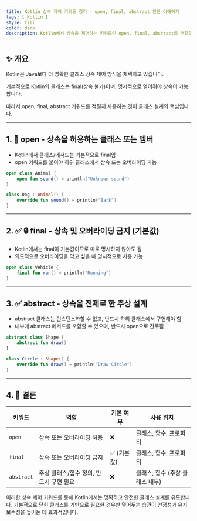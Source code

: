 ```yaml
---
title: Kotlin 상속 제어 키워드 정리 - open, final, abstract 완전 이해하기
tags: [ Kotlin ]
style: fill
color: dark
description: Kotlin에서 상속을 제어하는 키워드인 open, final, abstract의 역할과 차이를 명확하게 설명하고, 클래스 설계 시 유의할 점을 예제와 함께 정리합니다.
---
```


## ✨ 개요

Kotlin은 Java보다 더 명확한 클래스 상속 제어 방식을 채택하고 있습니다. 

기본적으로 Kotlin의 클래스는 final(상속 불가)이며, 명시적으로 열어줘야 상속이 가능합니다.

따라서 open, final, abstract 키워드를 적절히 사용하는 것이 클래스 설계의 핵심입니다.

---

## 1. 🧪 open - 상속을 허용하는 클래스 또는 멤버

- Kotlin에서 클래스/메서드는 기본적으로 final임
- open 키워드를 붙여야 하위 클래스에서 상속 또는 오버라이딩 가능

```kotlin
open class Animal {
    open fun sound() = println("Unknown sound")
}

class Dog : Animal() {
    override fun sound() = println("Bark")
}
```

---

## 2. ✅ 🔒 final - 상속 및 오버라이딩 금지 (기본값)

- Kotlin에서는 final이 기본값이므로 따로 명시하지 않아도 됨
- 의도적으로 오버라이딩을 막고 싶을 때 명시적으로 사용 가능

```kotlin
open class Vehicle {
    final fun run() = println("Running")
}
```

---

## 3. ✅ abstract - 상속을 전제로 한 추상 설계

- abstract 클래스는 인스턴스화할 수 없고, 반드시 하위 클래스에서 구현해야 함
- 내부에 abstract 메서드를 포함할 수 있으며, 반드시 open으로 간주됨

```kotlin
abstract class Shape {
    abstract fun draw()
}

class Circle : Shape() {
    override fun draw() = println("Draw Circle")
}
```

---

## 4. 🧾 결론

| 키워드      | 역할                         | 기본 여부 | 사용 위치               |
|-------------|------------------------------|-----------|------------------------|
| `open`      | 상속 또는 오버라이딩 허용         | ❌        | 클래스, 함수, 프로퍼티     |
| `final`     | 상속 또는 오버라이딩 금지         | ✅ (기본값)| 클래스, 함수, 프로퍼티     |
| `abstract`  | 추상 클래스/함수 정의, 반드시 구현 필요 | ❌        | 클래스, 함수 (추상 클래스 내부) |

이러한 상속 제어 키워드를 통해 Kotlin에서는 명확하고 안전한 클래스 설계를 유도합니다. 기본적으로 닫힌 클래스를 기반으로 필요한 경우만 열어두는 습관이 안정성과 유지보수성을 높이는 데 효과적입니다.